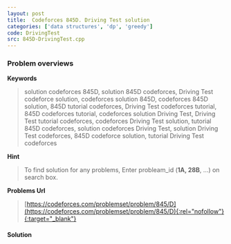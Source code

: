 ```yaml
---
layout: post
title:  Codeforces 845D. Driving Test solution
categories: ['data structures', 'dp', 'greedy']
code: DrivingTest
src: 845D-DrivingTest.cpp
---
```

### **Problem overviews**

**Keywords**
> solution codeforces 845D, solution 845D codeforces, Driving Test codeforce solution, codeforces solution 845D, codeforces 845D solution, 845D tutorial codeforces, Driving Test codeforces tutorial, 845D codeforces tutorial, codeforces solution Driving Test, Driving Test tutorial codeforces, codeforces Driving Test solution, tutorial 845D codeforces, solution codeforces Driving Test, solution Driving Test codeforces, 845D codeforce solution, tutorial Driving Test codeforces

**Hint**
> To find solution for any problems, Enter probleam_id (**1A, 28B**, ...) on search box. 

**Problems Url**
> [https://codeforces.com/problemset/problem/845/D](https://codeforces.com/problemset/problem/845/D){:rel="nofollow"}{:target="_blank"}

#### **Solution**



